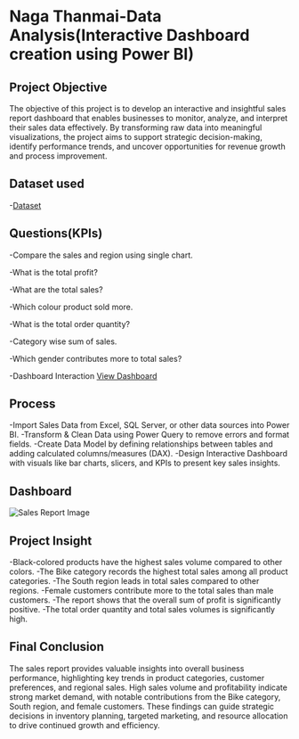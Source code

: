 # Naga Thanmai-Data Analysis(Interactive Dashboard creation using Power BI)

## Project Objective
The objective of this project is to develop an interactive and insightful sales report dashboard that enables businesses to monitor, analyze, and interpret their sales data effectively. By transforming raw data into meaningful visualizations, the project aims to support strategic decision-making, identify performance trends, and uncover opportunities for revenue growth and process improvement.

## Dataset used
-<a href="https://github.com/NagaThanu18/Sales-Report/blob/main/Sales%20Report.xlsx">Dataset</a>

## Questions(KPIs)

-Compare the sales and region using single chart.

-What is the total profit?

-What are the total sales?

-Which colour product sold more.

-What is the total order quantity?

-Category wise sum of sales.

-Which gender contributes more to total sales?

-Dashboard Interaction <a href="https://github.com/NagaThanu18/Sales-Report/blob/main/Sales%20Report%20Image.jpg">View Dashboard</a>

## Process
-Import Sales Data from Excel, SQL Server, or other data sources into Power BI.
-Transform & Clean Data using Power Query to remove errors and format fields.
-Create Data Model by defining relationships between tables and adding calculated columns/measures (DAX).
-Design Interactive Dashboard with visuals like bar charts, slicers, and KPIs to present key sales insights.

## Dashboard
![Sales Report Image](https://github.com/user-attachments/assets/8a8e0844-2357-4502-9ed3-ce93f5b813e1)

## Project Insight

-Black-colored products have the highest sales volume compared to other colors. 
-The Bike category records the highest total sales among all product categories.
-The South region leads in total sales compared to other regions.
-Female customers contribute more to the total sales than male customers.
-The report shows that the overall sum of profit is significantly positive.
-The total order quantity and total sales volumes is significantly high.

## Final Conclusion

The sales report provides valuable insights into overall business performance, highlighting key trends in product categories, customer preferences, and regional sales. High sales volume and profitability indicate strong market demand, with notable contributions from the Bike category, South region, and female customers. These findings can guide strategic decisions in inventory planning, targeted marketing, and resource allocation to drive continued growth and efficiency.


